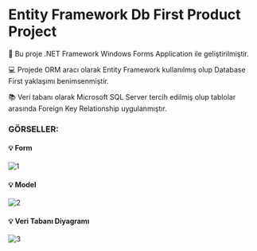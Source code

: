 # Entity Framework Db First Product Project

:round_pushpin: Bu proje .NET Framework Windows Forms Application ile geliştirilmiştir.

💻 Projede ORM aracı olarak Entity Framework kullanılmış olup Database First yaklaşımı benimsenmiştir.

:books: Veri tabanı olarak Microsoft SQL Server tercih edilmiş olup tablolar arasında Foreign Key Relationship uygulanmıştır.

### GÖRSELLER:

#### :bulb: **Form**

![1](https://github.com/user-attachments/assets/2a4afdfa-7810-407b-970f-da8bea8a8718)

#### :bulb: **Model**

![2](https://github.com/user-attachments/assets/20eb6dc0-26a8-4d53-a0a1-1e8d83e0566b)

#### :bulb: **Veri Tabanı Diyagramı**

![3](https://github.com/user-attachments/assets/0502abd1-7abe-4188-bf25-dd22019481e6)
